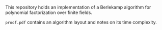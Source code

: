 This repository holds an implementation of a Berlekamp algorithm for polynomial factorization over finite fields.

```proof.pdf``` contains an algorithm layout and notes on its time complexity.